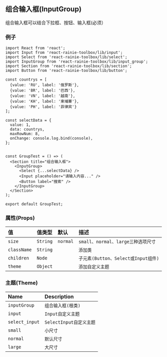 ## 组合输入框(InputGroup)

组合输入框可以结合下拉框、按钮、输入框(必须）

### 例子

```JSX
import React from 'react';
import Input from 'react-rainie-toolbox/lib/input';
import Select from 'react-rainie-toolbox/lib/select';
import InputGroup from 'react-rainie-toolbox/lib/input_group';
import Section from 'react-rainie-toolbox/lib/section';
import Button from 'react-rainie-toolbox/lib/button';

const countrys = [
  {value: 'RU', label: '俄罗斯'},
  {value: 'BR', label: '巴西'},
  {value: 'VN', label: '越南'},
  {value: 'KH', label: '柬埔寨'},
  {value: 'PH', label: '菲律宾'}
];

const selectData = {
  value: 1,
  data: countrys,
  maxRowNum: 8,
  onChange: console.log.bind(console),
};


const GroupTest = () => (
  <Section title="组合输入框">
    <InputGroup>
      <Select {...selectData} />
      <Input placeholder="请输入内容..." />
      <Button label="搜索" />
    </InputGroup>
  </Section>
);

export default GroupTest;

```

### 属性(Props)

值           | 值类型      | 默认       | 描述
:---------- | :------- | :------- | :---------------------------
`size`      | `String` | `normal` | `small、normal、large三种选项尺寸`
`className` | `String` |          | `添加类`
`children`  | `Node`   |          | `子元素(Button、Select或Input组件)`
`theme`     | `Object` |          | `添加自定义主题`

### 主题(Theme)

Name           | Description
:------------- | :-----------------
`inputGroup`   | `组合输入框(根类)`
`input`        | `Input自定义主题`
`select_input` | `SelectInput自定义主题`
`small`        | `小尺寸`
`normal`       | `默认尺寸`
`large`        | `大尺寸`

